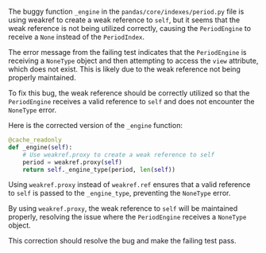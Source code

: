 The buggy function `_engine` in the `pandas/core/indexes/period.py` file is using weakref to create a weak reference to `self`, but it seems that the weak reference is not being utilized correctly, causing the `PeriodEngine` to receive a `None` instead of the `PeriodIndex`.

The error message from the failing test indicates that the `PeriodEngine` is receiving a `NoneType` object and then attempting to access the `view` attribute, which does not exist. This is likely due to the weak reference not being properly maintained.

To fix this bug, the weak reference should be correctly utilized so that the `PeriodEngine` receives a valid reference to `self` and does not encounter the `NoneType` error.

Here is the corrected version of the `_engine` function:
```python
@cache_readonly
def _engine(self):
    # Use weakref.proxy to create a weak reference to self
    period = weakref.proxy(self)
    return self._engine_type(period, len(self))
```
Using `weakref.proxy` instead of `weakref.ref` ensures that a valid reference to `self` is passed to the `_engine_type`, preventing the `NoneType` error.

By using `weakref.proxy`, the weak reference to `self` will be maintained properly, resolving the issue where the `PeriodEngine` receives a `NoneType` object.

This correction should resolve the bug and make the failing test pass.